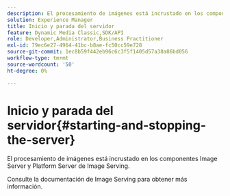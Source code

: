 ```yaml
---
description: El procesamiento de imágenes está incrustado en los componentes Image Server y Platform Server de Image Serving.
solution: Experience Manager
title: Inicio y parada del servidor
feature: Dynamic Media Classic,SDK/API
role: Developer,Administrator,Business Practitioner
exl-id: 79ec6e27-4964-41bc-b8ae-fc50cc59e728
source-git-commit: 1ec8b59f442eb96c6c3f5f1405d57a38a86bd056
workflow-type: tm+mt
source-wordcount: '50'
ht-degree: 0%

---
```


# Inicio y parada del servidor{#starting-and-stopping-the-server}

El procesamiento de imágenes está incrustado en los componentes Image Server y Platform Server de Image Serving.

Consulte la documentación de Image Serving para obtener más información.
